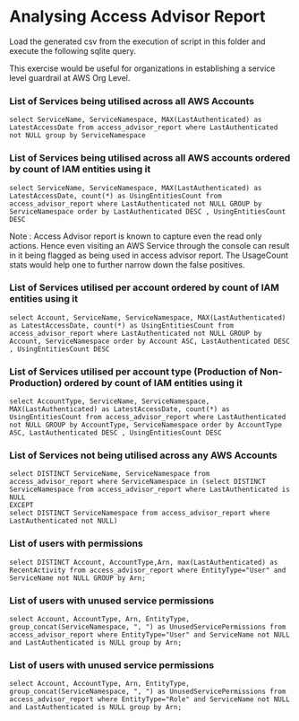 
# Analysing Access Advisor Report

Load the generated csv from the execution of script in this folder and execute the following sqlite query.

This exercise would be useful for organizations in establishing a service level guardrail at AWS Org Level.

### List of Services being utilised across all AWS Accounts
```sqlite3
select ServiceName, ServiceNamespace, MAX(LastAuthenticated) as LatestAccessDate from access_advisor_report where LastAuthenticated not NULL group by ServiceNamespace
```
### List of Services being utilised across all AWS accounts ordered by count of IAM entities using it 
```sqlite3
select ServiceName, ServiceNamespace, MAX(LastAuthenticated) as LatestAccessDate, count(*) as UsingEntitiesCount from access_advisor_report where LastAuthenticated not NULL GROUP by ServiceNamespace order by LastAuthenticated DESC , UsingEntitiesCount DESC
```
Note : Access Advisor report is known to capture even the read only actions.
Hence even visiting an AWS Service through the console can result in it being flagged as being used in access advisor report.
The UsageCount stats would help one to further narrow down the false positives.

### List of Services utilised per account ordered by count of IAM entities using it
```sqlite3
select Account, ServiceName, ServiceNamespace, MAX(LastAuthenticated) as LatestAccessDate, count(*) as UsingEntitiesCount from access_advisor_report where LastAuthenticated not NULL GROUP by Account, ServiceNamespace order by Account ASC, LastAuthenticated DESC , UsingEntitiesCount DESC
``` 
### List of Services utilised per account type (Production of Non-Production) ordered by count of IAM entities using it
```sqlite3
select AccountType, ServiceName, ServiceNamespace, MAX(LastAuthenticated) as LatestAccessDate, count(*) as UsingEntitiesCount from access_advisor_report where LastAuthenticated not NULL GROUP by AccountType, ServiceNamespace order by AccountType ASC, LastAuthenticated DESC , UsingEntitiesCount DESC
```
### List of Services not being utilised across any AWS Accounts
```sqlite3
select DISTINCT ServiceName, ServiceNamespace from access_advisor_report where ServiceNamespace in (select DISTINCT ServiceNamespace from access_advisor_report where LastAuthenticated is NULL
EXCEPT
select DISTINCT ServiceNamespace from access_advisor_report where LastAuthenticated not NULL) 
```
### List of users with permissions 
```sqlite3
select DISTINCT Account, AccountType,Arn, max(LastAuthenticated) as RecentActivity from access_advisor_report where EntityType="User" and ServiceName not NULL GROUP by Arn;
```
### List of users with unused service permissions
```sqlite3
select Account, AccountType, Arn, EntityType, group_concat(ServiceNamespace, ", ") as UnusedServicePermissions from access_advisor_report where EntityType="User" and ServiceName not NULL and LastAuthenticated is NULL group by Arn;
```
### List of users with unused service permissions
```sqlite3
select Account, AccountType, Arn, EntityType, group_concat(ServiceNamespace, ", ") as UnusedServicePermissions from access_advisor_report where EntityType="Role" and ServiceName not NULL and LastAuthenticated is NULL group by Arn;
```